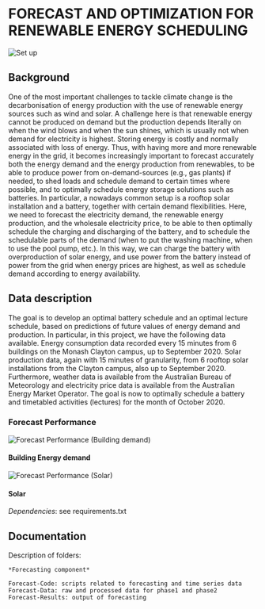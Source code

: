 # FORECAST AND OPTIMIZATION FOR RENEWABLE ENERGY SCHEDULING

![Set up](https://github.com/gno-lit/DSI/blob/main/Final%20project/Forecast-Code/Screenshot%202022-05-10%20075449.png)

## Background
One of the most important challenges to tackle climate change is the decarbonisation of energy production with the use of renewable energy sources such as wind and solar. A challenge here is that renewable energy cannot be produced on demand but the production depends literally on when the wind blows and when the sun shines, which is usually not when demand for electricity is highest. Storing energy is costly and normally associated with loss of energy. Thus, with having more and more renewable energy in the grid, it becomes increasingly important to forecast accurately both the energy demand and the energy production from renewables, to be able to produce power from on-demand-sources (e.g., gas plants) if needed, to shed loads and schedule demand to certain times where possible, and to optimally schedule energy storage solutions such as batteries. In particular, a nowadays common setup is a rooftop solar installation and a battery, together with certain demand flexibilities. Here, we need to forecast the electricity demand, the renewable energy production, and the wholesale electricity price, to be able to then optimally schedule the charging and discharging of the battery, and to schedule the schedulable parts of the demand (when to put the washing machine, when to use the pool pump, etc.). In this way, we can charge the battery with overproduction of solar energy, and use power from the battery instead of power from the grid when energy prices are highest, as well as schedule demand according to energy availability.

## Data description
The goal is to develop an optimal battery schedule and an optimal lecture schedule, based on predictions of future values of energy demand and production. In particular, in this project, we have the following data available. Energy consumption data recorded every 15 minutes from 6 buildings on the Monash Clayton campus, up to September 2020. Solar production data, again with 15 minutes of granularity, from 6 rooftop solar installations from the Clayton campus, also up to September 2020. Furthermore, weather data is available from the Australian Bureau of Meteorology and electricity price data is available from the Australian Energy Market Operator. The goal is now to optimally schedule a battery and timetabled activities (lectures) for the month of October 2020.

### Forecast Performance 
![Forecast Performance (Building demand)](https://github.com/gno-lit/DSI/blob/main/Final%20project/Forecast-Code/Building%201.png)
#### Building Energy demand
![Forecast Performance (Solar)](https://github.com/gno-lit/DSI/blob/main/Final%20project/Forecast-Code/Solar%201.png)
#### Solar

*Dependencies*: see requirements.txt

## Documentation

Description of folders:
```
*Forecasting component*

Forecast-Code: scripts related to forecasting and time series data
Forecast-Data: raw and processed data for phase1 and phase2
Forecast-Results: output of forecasting

